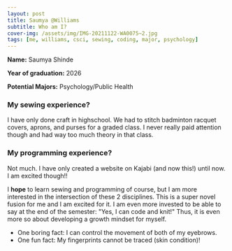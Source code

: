 ```yaml
---
layout: post
title: Saumya @Williams
subtitle: Who am I?
cover-img: /assets/img/IMG-20211122-WA0075~2.jpg
tags: [me, williams, csci, sewing, coding, major, psychology]
---
```


**Name:** Saumya Shinde

**Year of graduation:** 2026

**Potential Majors:** Psychology/Public Health

### My sewing experience?
I have only done craft in highschool. We had to stitch badminton racquet covers, aprons, and purses for a graded class. I never really paid attention though and had way too much theory in that class.

### My programming experience?
Not much. I have only created a website on Kajabi (and now this!) until now. I am excited though!!

I **hope** to learn sewing and programming of course, but I am more interested in the intersection of these 2 disciplines. This is a super novel fusion for me and I am excited for it. I am even more invested to be able to say at the end of the semester: "Yes, I can code and knit!" Thus, it is even more so about developing a growth mindset for myself. 

- One boring fact: I can control the movement of both of my eyebrows.
- One fun fact: My fingerprints cannot be traced (skin condition)!
